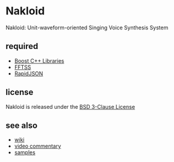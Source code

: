 Nakloid
======================
Nakloid: Unit-waveform-oriented Singing Voice Synthesis System

required
------
* [Boost C++ Libraries](http://www.boost.org/)
* [FFTSS](http://www.ssisc.org/fftss/index.ja.html)
* [RapidJSON](https://github.com/miloyip/rapidjson/)

license
----------
Nakloid is released under the [BSD 3-Clause License](http://opensource.org/licenses/BSD-3-Clause)

see also
------
* [wiki](https://github.com/acknak/Nakloid/wiki)
* [video commentary](http://nico.ms/sm17093726)
* [samples](http://nico.ms/mylist/32930257)
